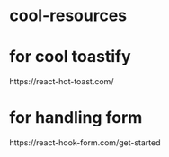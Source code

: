 # cool-resources
<h1>for cool toastify</h1>
https://react-hot-toast.com/
<h1>for handling form</h1>
https://react-hook-form.com/get-started
